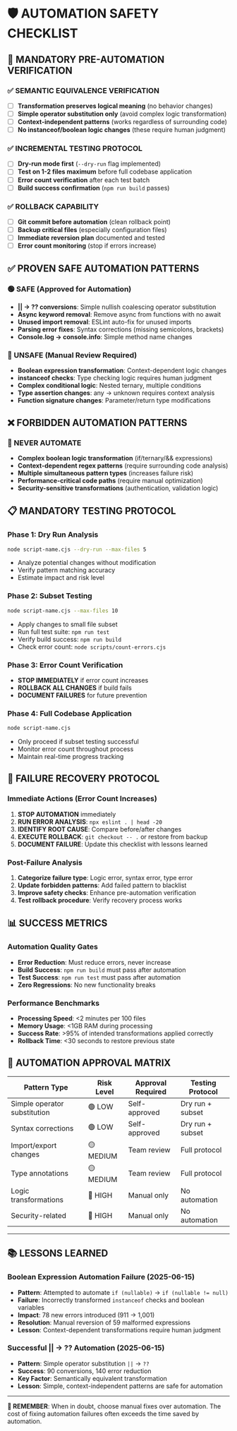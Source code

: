 # 🛡️ AUTOMATION SAFETY CHECKLIST

## 🚨 MANDATORY PRE-AUTOMATION VERIFICATION

### ✅ SEMANTIC EQUIVALENCE VERIFICATION
- [ ] **Transformation preserves logical meaning** (no behavior changes)
- [ ] **Simple operator substitution only** (avoid complex logic transformation)
- [ ] **Context-independent patterns** (works regardless of surrounding code)
- [ ] **No instanceof/boolean logic changes** (these require human judgment)

### ✅ INCREMENTAL TESTING PROTOCOL
- [ ] **Dry-run mode first** (`--dry-run` flag implemented)
- [ ] **Test on 1-2 files maximum** before full codebase application
- [ ] **Error count verification** after each test batch
- [ ] **Build success confirmation** (`npm run build` passes)

### ✅ ROLLBACK CAPABILITY
- [ ] **Git commit before automation** (clean rollback point)
- [ ] **Backup critical files** (especially configuration files)
- [ ] **Immediate reversion plan** documented and tested
- [ ] **Error count monitoring** (stop if errors increase)

## ✅ PROVEN SAFE AUTOMATION PATTERNS

### 🟢 SAFE (Approved for Automation)
- **|| → ?? conversions**: Simple nullish coalescing operator substitution
- **Async keyword removal**: Remove async from functions with no await
- **Unused import removal**: ESLint auto-fix for unused imports
- **Parsing error fixes**: Syntax corrections (missing semicolons, brackets)
- **Console.log → console.info**: Simple method name changes

### 🔴 UNSAFE (Manual Review Required)
- **Boolean expression transformation**: Context-dependent logic changes
- **instanceof checks**: Type checking logic requires human judgment
- **Complex conditional logic**: Nested ternary, multiple conditions
- **Type assertion changes**: any → unknown requires context analysis
- **Function signature changes**: Parameter/return type modifications

## ❌ FORBIDDEN AUTOMATION PATTERNS

### 🚫 NEVER AUTOMATE
- **Complex boolean logic transformation** (if/ternary/&& expressions)
- **Context-dependent regex patterns** (require surrounding code analysis)
- **Multiple simultaneous pattern types** (increases failure risk)
- **Performance-critical code paths** (require manual optimization)
- **Security-sensitive transformations** (authentication, validation logic)

## 📋 MANDATORY TESTING PROTOCOL

### Phase 1: Dry Run Analysis
```bash
node script-name.cjs --dry-run --max-files 5
```
- Analyze potential changes without modification
- Verify pattern matching accuracy
- Estimate impact and risk level

### Phase 2: Subset Testing
```bash
node script-name.cjs --max-files 10
```
- Apply changes to small file subset
- Run full test suite: `npm run test`
- Verify build success: `npm run build`
- Check error count: `node scripts/count-errors.cjs`

### Phase 3: Error Count Verification
- **STOP IMMEDIATELY** if error count increases
- **ROLLBACK ALL CHANGES** if build fails
- **DOCUMENT FAILURES** for future prevention

### Phase 4: Full Codebase Application
```bash
node script-name.cjs
```
- Only proceed if subset testing successful
- Monitor error count throughout process
- Maintain real-time progress tracking

## 🔄 FAILURE RECOVERY PROTOCOL

### Immediate Actions (Error Count Increases)
1. **STOP AUTOMATION** immediately
2. **RUN ERROR ANALYSIS**: `npx eslint . | head -20`
3. **IDENTIFY ROOT CAUSE**: Compare before/after changes
4. **EXECUTE ROLLBACK**: `git checkout -- .` or restore from backup
5. **DOCUMENT FAILURE**: Update this checklist with lessons learned

### Post-Failure Analysis
1. **Categorize failure type**: Logic error, syntax error, type error
2. **Update forbidden patterns**: Add failed pattern to blacklist
3. **Improve safety checks**: Enhance pre-automation verification
4. **Test rollback procedure**: Verify recovery process works

## 📊 SUCCESS METRICS

### Automation Quality Gates
- **Error Reduction**: Must reduce errors, never increase
- **Build Success**: `npm run build` must pass after automation
- **Test Success**: `npm run test` must pass after automation
- **Zero Regressions**: No new functionality breaks

### Performance Benchmarks
- **Processing Speed**: <2 minutes per 100 files
- **Memory Usage**: <1GB RAM during processing
- **Success Rate**: >95% of intended transformations applied correctly
- **Rollback Time**: <30 seconds to restore previous state

## 🎯 AUTOMATION APPROVAL MATRIX

| Pattern Type | Risk Level | Approval Required | Testing Protocol |
|--------------|------------|-------------------|------------------|
| Simple operator substitution | 🟢 LOW | Self-approved | Dry run + subset |
| Syntax corrections | 🟢 LOW | Self-approved | Dry run + subset |
| Import/export changes | 🟡 MEDIUM | Team review | Full protocol |
| Type annotations | 🟡 MEDIUM | Team review | Full protocol |
| Logic transformations | 🔴 HIGH | Manual only | No automation |
| Security-related | 🔴 HIGH | Manual only | No automation |

---

## 📚 LESSONS LEARNED

### Boolean Expression Automation Failure (2025-06-15)
- **Pattern**: Attempted to automate `if (nullable)` → `if (nullable != null)`
- **Failure**: Incorrectly transformed `instanceof` checks and boolean variables
- **Impact**: 78 new errors introduced (911 → 1,001)
- **Resolution**: Manual reversion of 59 malformed expressions
- **Lesson**: Context-dependent transformations require human judgment

### Successful || → ?? Automation (2025-06-15)
- **Pattern**: Simple operator substitution `||` → `??`
- **Success**: 90 conversions, 140 error reduction
- **Key Factor**: Semantically equivalent transformation
- **Lesson**: Simple, context-independent patterns are safe for automation

---

**🎯 REMEMBER**: When in doubt, choose manual fixes over automation. The cost of fixing automation failures often exceeds the time saved by automation.
